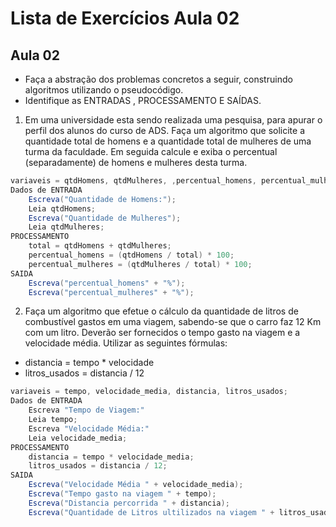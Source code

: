 # Lista de Exercícios Aula 02 #

## Aula 02 ##

 + Faça a abstração dos problemas concretos a seguir, construindo algoritmos utilizando o pseudocódigo.
 + Identifique as ENTRADAS , PROCESSAMENTO E SAÍDAS.

1. Em uma universidade esta sendo realizada uma pesquisa, para apurar o perfil dos alunos do curso de ADS. Faça um algoritmo que solicite a quantidade total de homens e a quantidade total de mulheres de uma turma da faculdade. Em seguida calcule e exiba o percentual (separadamente) de homens e mulheres desta turma.

```java
variaveis = qtdHomens, qtdMulheres, ,percentual_homens, percentual_mulheres, total;
Dados de ENTRADA
	Escreva("Quantidade de Homens:");
	Leia qtdHomens;
	Escreva("Quantidade de Mulheres");
	Leia qtdMulheres;
PROCESSAMENTO
	total = qtdHomens + qtdMulheres;
	percentual_homens = (qtdHomens / total) * 100;
	percentual_mulheres = (qtdMulheres / total) * 100;
SAIDA
	Escreva("percentual_homens" + "%");
	Escreva("percentual_mulheres" + "%");
```

2. Faça um algoritmo que efetue o cálculo da quantidade de litros de combustível gastos em uma viagem, sabendo-se que o carro faz 12 Km com um litro. Deverão ser fornecidos o tempo gasto na viagem e a velocidade média. Utilizar as seguintes fórmulas:
 * distancia = tempo * velocidade
 * litros_usados = distancia / 12

```java
variaveis = tempo, velocidade_media, distancia, litros_usados;
Dados de ENTRADA
	Escreva "Tempo de Viagem:"
	Leia tempo;
	Escreva "Velocidade Média:"
	Leia velocidade_media;
PROCESSAMENTO
	distancia = tempo * velocidade_media;
	litros_usados = distancia / 12;
SAIDA
	Escreva("Velocidade Média " + velocidade_media);
	Escreva("Tempo gasto na viagem " + tempo);
	Escreva("Distancia percorrida " + distancia);
	Escreva("Quantidade de Litros ultilizados na viagem " + litros_usados);
```